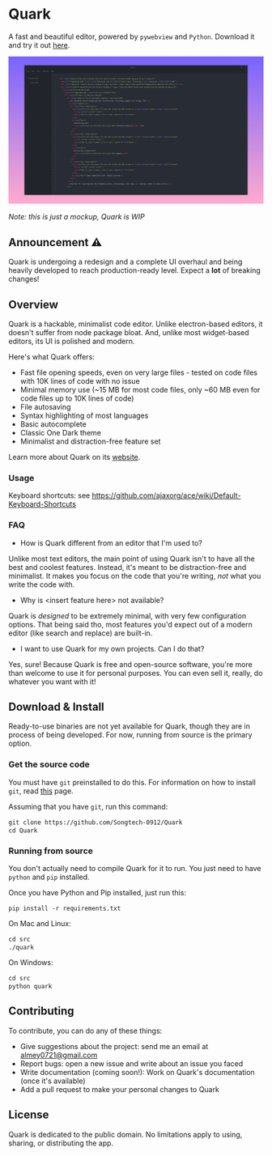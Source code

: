 # Quark

A fast and beautiful editor, powered by `pywebview` and `Python`. Download it and try it out [here](release_notes/release-0.1.1-alpha.md).

![UI mockup of Quark](assets/mockup.png)

_Note: this is just a mockup, Quark is WIP_

## Announcement :warning:

Quark is undergoing a redesign and a complete UI overhaul and being heavily developed to reach production-ready level. Expect a **lot** of breaking changes!

## Overview

Quark is a hackable, minimalist code editor. Unlike electron-based editors, it doesn't suffer from node package bloat. And, unlike most widget-based editors, its UI is polished and modern.

Here's what Quark offers:

* Fast file opening speeds, even on very large files - tested on code files with 10K lines of code with no issue
* Minimal memory use (~15 MB for most code files, only ~60 MB even for code files up to 10K lines of code)
* File autosaving
* Syntax highlighting of most languages
* Basic autocomplete
* Classic One Dark theme
* Minimalist and distraction-free feature set

Learn more about Quark on its [website](https://songtech-0912.github.io/Quark/).

### Usage

Keyboard shortcuts: see https://github.com/ajaxorg/ace/wiki/Default-Keyboard-Shortcuts

### FAQ

* How is Quark different from an editor that I'm used to?

Unlike most text editors, the main point of using Quark isn't to have all the best and coolest features. Instead, it's meant to be distraction-free and minimalist. It makes you focus on the code that you're writing, *not* what you write the code with.

* Why is \<insert feature here\> not available?

Quark is *designed* to be extremely minimal, with very few configuration options. That being said tho, most features you'd expect out of a modern editor (like search and replace) are built-in.

* I want to use Quark for my own projects. Can I do that?

Yes, sure! Because Quark is free and open-source software, you're more than welcome to use it for personal purposes. You can even sell it, really, do whatever you want with it!

## Download & Install

Ready-to-use binaries are not yet available for Quark, though they are in process of being developed. For now, running from source is the primary option.

### Get the source code

You must have `git` preinstalled to do this. For information on how to install `git`, read [this](https://git-scm.com/book/en/v2/Getting-Started-Installing-Git) page.

Assuming that you have `git`, run this command:

```
git clone https://github.com/Songtech-0912/Quark
cd Quark
```

### Running from source

You don't actually need to compile Quark for it to run. You just need to have `python` and `pip` installed.

Once you have Python and Pip installed, just run this:

```
pip install -r requirements.txt
```

On Mac and Linux:

```
cd src
./quark
```

On Windows:

```
cd src
python quark
```

## Contributing

To contribute, you can do any of these things:

* Give suggestions about the project: send me an email at almey0721@gmail.com
* Report bugs: open a new issue and write about an issue you faced
* Write documentation (coming soon!): Work on Quark's documentation (once it's available)
* Add a pull request to make your personal changes to Quark

## License


Quark is dedicated to the public domain. No limitations apply to using, sharing, or distributing the app.
